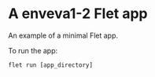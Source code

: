 # A enveva1-2 Flet app

An example of a minimal Flet app.

To run the app:

```
flet run [app_directory]
```